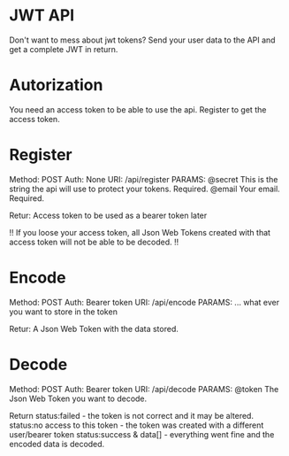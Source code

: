 # JWT API
Don't want to mess about jwt tokens? Send your user data to the API and get a complete JWT in return.

# Autorization
You need an access token to be able to use the api. Register to get the access token.

# Register
Method: POST
Auth: None
URI: /api/register
PARAMS:
@secret This is the string the api will use to protect your tokens. Required.
@email Your email. Required.

Retur: Access token to be used as a bearer token later

!! If you loose your access token, all Json Web Tokens created with that access token will not be able to be decoded. !!

# Encode
Method: POST
Auth: Bearer token
URI: /api/encode
PARAMS:
... what ever you want to store in the token

Retur: A Json Web Token with the data stored.

# Decode
Method: POST
Auth: Bearer token
URI: /api/decode
PARAMS:
@token The Json Web Token you want to decode.

Return
status:failed - the token is not correct and it may be altered.
status:no access to this token - the token was created with a different user/bearer token
status:success & data[] - everything went fine and the encoded data is decoded.
